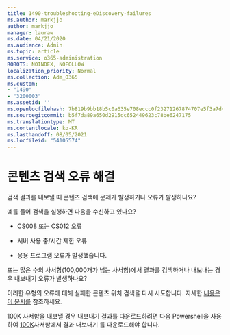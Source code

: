 ```yaml
---
title: 1490-troubleshooting-eDiscovery-failures
ms.author: markjjo
author: markjjo
manager: lauraw
ms.date: 04/21/2020
ms.audience: Admin
ms.topic: article
ms.service: o365-administration
ROBOTS: NOINDEX, NOFOLLOW
localization_priority: Normal
ms.collection: Adm_O365
ms.custom:
- "1490"
- "3200003"
ms.assetid: ''
ms.openlocfilehash: 7b819b9bb18b5c0a635e708eccc0f23271267874707e5f3a7d41b633a05f2822
ms.sourcegitcommit: b5f7da89a650d2915dc652449623c78be6247175
ms.translationtype: MT
ms.contentlocale: ko-KR
ms.lasthandoff: 08/05/2021
ms.locfileid: "54105574"
---
```

# <a name="troubleshoot-content-search-errors"></a>콘텐츠 검색 오류 해결

검색 결과를 내보낼 때 콘텐츠 검색에 문제가 발생하거나 오류가 발생하나요?

예를 들어 검색을 실행하면 다음을 수신하고 있나요?

- CS008 또는 CS012 오류

- 서버 사용 중/시간 제한 오류

- 응용 프로그램 오류가 발생했습니다.

또는 많은 수의 사서함(100,000개가 넘는 사서함)에서 결과를 검색하거나 내보내는 경우 내보내기 오류가 발생하나요?

이러한 유형의 오류에 대해 실패한 콘텐츠 위치 검색을 다시 시도합니다. 자세한  [내용은 이 문서를](https://docs.microsoft.com/microsoft-365/compliance/retry-failed-content-search) 참조하세요.

100K 사서함을 내보낼 경우 내보내기 결과를 다운로드하려면 다음 Powershell을 사용하여  [100K](https://docs.microsoft.com/microsoft-365/compliance/export-search-results?view=o365-worldwide%23exporting-results-from-more-than-100000-mailboxes)사서함에서 결과 내보내기 를 다운로드해야 합니다.
